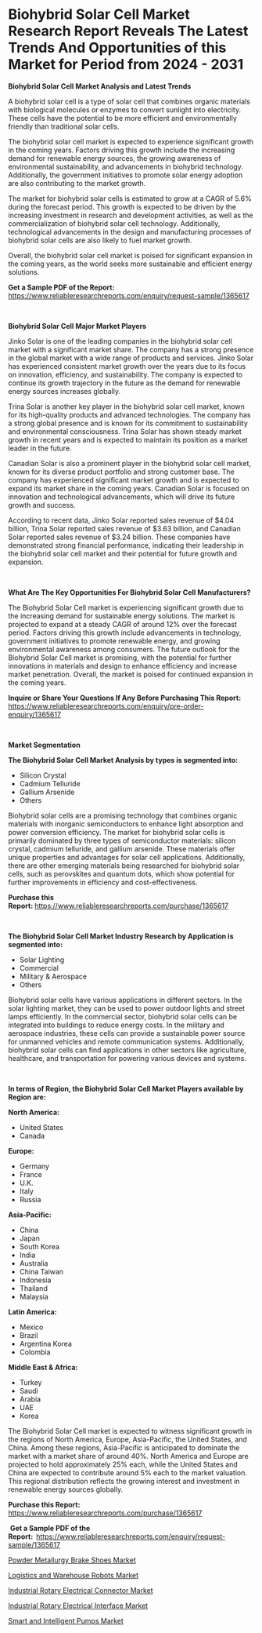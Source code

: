 <p><h1>Biohybrid Solar Cell Market Research Report Reveals The Latest Trends And Opportunities of this Market for Period from 2024 - 2031</h1></p><p><strong>Biohybrid Solar Cell Market Analysis and Latest Trends</strong></p>
<p><p>A biohybrid solar cell is a type of solar cell that combines organic materials with biological molecules or enzymes to convert sunlight into electricity. These cells have the potential to be more efficient and environmentally friendly than traditional solar cells.</p><p>The biohybrid solar cell market is expected to experience significant growth in the coming years. Factors driving this growth include the increasing demand for renewable energy sources, the growing awareness of environmental sustainability, and advancements in biohybrid technology. Additionally, the government initiatives to promote solar energy adoption are also contributing to the market growth.</p><p>The market for biohybrid solar cells is estimated to grow at a CAGR of 5.6% during the forecast period. This growth is expected to be driven by the increasing investment in research and development activities, as well as the commercialization of biohybrid solar cell technology. Additionally, technological advancements in the design and manufacturing processes of biohybrid solar cells are also likely to fuel market growth.</p><p>Overall, the biohybrid solar cell market is poised for significant expansion in the coming years, as the world seeks more sustainable and efficient energy solutions.</p></p>
<p><strong>Get a Sample PDF of the Report:&nbsp;</strong> <a href="https://www.reliableresearchreports.com/enquiry/request-sample/1365617">https://www.reliableresearchreports.com/enquiry/request-sample/1365617</a></p>
<p>&nbsp;</p>
<p><strong>Biohybrid Solar Cell Major Market Players</strong></p>
<p><p>Jinko Solar is one of the leading companies in the biohybrid solar cell market with a significant market share. The company has a strong presence in the global market with a wide range of products and services. Jinko Solar has experienced consistent market growth over the years due to its focus on innovation, efficiency, and sustainability. The company is expected to continue its growth trajectory in the future as the demand for renewable energy sources increases globally.</p><p>Trina Solar is another key player in the biohybrid solar cell market, known for its high-quality products and advanced technologies. The company has a strong global presence and is known for its commitment to sustainability and environmental consciousness. Trina Solar has shown steady market growth in recent years and is expected to maintain its position as a market leader in the future.</p><p>Canadian Solar is also a prominent player in the biohybrid solar cell market, known for its diverse product portfolio and strong customer base. The company has experienced significant market growth and is expected to expand its market share in the coming years. Canadian Solar is focused on innovation and technological advancements, which will drive its future growth and success.</p><p>According to recent data, Jinko Solar reported sales revenue of $4.04 billion, Trina Solar reported sales revenue of $3.63 billion, and Canadian Solar reported sales revenue of $3.24 billion. These companies have demonstrated strong financial performance, indicating their leadership in the biohybrid solar cell market and their potential for future growth and expansion.</p></p>
<p>&nbsp;</p>
<p><strong>What Are The Key Opportunities For Biohybrid Solar Cell Manufacturers?</strong></p>
<p><p>The Biohybrid Solar Cell market is experiencing significant growth due to the increasing demand for sustainable energy solutions. The market is projected to expand at a steady CAGR of around 12% over the forecast period. Factors driving this growth include advancements in technology, government initiatives to promote renewable energy, and growing environmental awareness among consumers. The future outlook for the Biohybrid Solar Cell market is promising, with the potential for further innovations in materials and design to enhance efficiency and increase market penetration. Overall, the market is poised for continued expansion in the coming years.</p></p>
<p><strong>Inquire or Share Your Questions If Any Before Purchasing This Report:</strong> <a href="https://www.reliableresearchreports.com/enquiry/pre-order-enquiry/1365617">https://www.reliableresearchreports.com/enquiry/pre-order-enquiry/1365617</a></p>
<p>&nbsp;</p>
<p><strong>Market Segmentation</strong></p>
<p><strong>The Biohybrid Solar Cell Market Analysis by types is segmented into:</strong></p>
<p><ul><li>Silicon Crystal</li><li>Cadmium Telluride</li><li>Gallium Arsenide</li><li>Others</li></ul></p>
<p><p>Biohybrid solar cells are a promising technology that combines organic materials with inorganic semiconductors to enhance light absorption and power conversion efficiency. The market for biohybrid solar cells is primarily dominated by three types of semiconductor materials: silicon crystal, cadmium telluride, and gallium arsenide. These materials offer unique properties and advantages for solar cell applications. Additionally, there are other emerging materials being researched for biohybrid solar cells, such as perovskites and quantum dots, which show potential for further improvements in efficiency and cost-effectiveness.</p></p>
<p><strong>Purchase this Report:&nbsp;</strong><a href="https://www.reliableresearchreports.com/purchase/1365617">https://www.reliableresearchreports.com/purchase/1365617</a></p>
<p>&nbsp;</p>
<p><strong>The Biohybrid Solar Cell Market Industry Research by Application is segmented into:</strong></p>
<p><ul><li>Solar Lighting</li><li>Commercial</li><li>Military & Aerospace</li><li>Others</li></ul></p>
<p><p>Biohybrid solar cells have various applications in different sectors. In the solar lighting market, they can be used to power outdoor lights and street lamps efficiently. In the commercial sector, biohybrid solar cells can be integrated into buildings to reduce energy costs. In the military and aerospace industries, these cells can provide a sustainable power source for unmanned vehicles and remote communication systems. Additionally, biohybrid solar cells can find applications in other sectors like agriculture, healthcare, and transportation for powering various devices and systems.</p></p>
<p>&nbsp;</p>
<p><strong>In terms of Region, the Biohybrid Solar Cell Market Players available by Region are:</strong></p>
<p>
    <p> <strong> North America: </strong>
        <ul>
            <li>United States</li>
            <li>Canada</li>
        </ul>
        </p> 
    <p> <strong> Europe: </strong>
        <ul>
            <li>Germany</li>
            <li>France</li>
            <li>U.K.</li>
            <li>Italy</li>
            <li>Russia</li>
        </ul>
        </p> 
    <p> <strong> Asia-Pacific: </strong>
        <ul>
            <li>China</li>
            <li>Japan</li>
            <li>South Korea</li>
            <li>India</li>
            <li>Australia</li>
            <li>China Taiwan</li>
            <li>Indonesia</li>
            <li>Thailand</li>
            <li>Malaysia</li>
        </ul>
        </p> 
    <p> <strong> Latin America: </strong>
        <ul>
            <li>Mexico</li>
            <li>Brazil</li>
            <li>Argentina Korea</li>
            <li>Colombia</li>
        </ul>
        </p> 
    <p> <strong> Middle East & Africa: </strong>
        <ul>
            <li>Turkey</li>
            <li>Saudi</li>
            <li>Arabia</li>
            <li>UAE</li>
            <li>Korea</li>
        </ul>
    </p>
    </p>
<p><p>The Biohybrid Solar Cell market is expected to witness significant growth in the regions of North America, Europe, Asia-Pacific, the United States, and China. Among these regions, Asia-Pacific is anticipated to dominate the market with a market share of around 40%. North America and Europe are projected to hold approximately 25% each, while the United States and China are expected to contribute around 5% each to the market valuation. This regional distribution reflects the growing interest and investment in renewable energy sources globally.</p></p>
<p><strong>Purchase this Report: </strong><a href="https://www.reliableresearchreports.com/purchase/1365617">https://www.reliableresearchreports.com/purchase/1365617</a></p>
<p>&nbsp;<strong>Get a Sample PDF of the Report:&nbsp;&nbsp;</strong><a href="https://www.reliableresearchreports.com/enquiry/request-sample/1365617">https://www.reliableresearchreports.com/enquiry/request-sample/1365617</a></p>
<p><strong></strong></p>
<p><p><a href="https://medium.com/@waltercruz6g/powder-metallurgy-brake-shoes-market-outlook-industry-overview-and-forecast-2024-to-2031-135d43d03536">Powder Metallurgy Brake Shoes Market</a></p><p><a href="https://medium.com/p/a10ff22c794a/edit">Logistics and Warehouse Robots Market</a></p><p><a href="https://medium.com/@dexterhayes2023/decoding-industrial-rotary-electrical-connector-market-metrics-market-share-trends-and-growth-8e5cc53abc78">Industrial Rotary Electrical Connector Market</a></p><p><a href="https://medium.com/p/2e17e91d6976/edit">Industrial Rotary Electrical Interface Market</a></p><p><a href="https://medium.com/@yvettelesch/smart-and-intelligent-pumps-market-size-cagr-trends-2024-2030-2f7a35a7922a">Smart and Intelligent Pumps Market</a></p></p>
